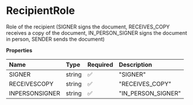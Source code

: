 # RecipientRole

Role of the recipient (SIGNER signs the document, RECEIVES_COPY receives a copy of the document, IN_PERSON_SIGNER signs the document in person, SENDER sends the document)

**Properties**

| Name           | Type   | Required | Description        |
| :------------- | :----- | :------- | :----------------- |
| SIGNER         | string | ✅       | "SIGNER"           |
| RECEIVESCOPY   | string | ✅       | "RECEIVES_COPY"    |
| INPERSONSIGNER | string | ✅       | "IN_PERSON_SIGNER" |
